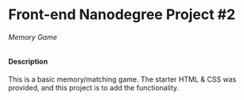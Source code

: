 # Front-end Nanodegree Project #2
###### Memory Game

#### Description
This is a basic memory/matching game. The starter HTML & CSS was provided, and this project is to add the functionality.
